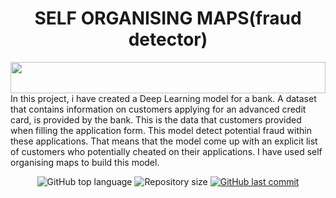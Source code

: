 <h1 align="center"> SELF ORGANISING MAPS(fraud detector) </h1> 

<img src="https://i.imgur.com/dBaSKWF.gif" height="50" width="100%">
  In this project, i have created a Deep Learning model for a bank. A dataset that contains information on customers applying for an advanced credit card, is provided by the bank. This is the data that customers provided when filling the application form. This model detect potential fraud within these applications. That means that the model come up with an explicit list of customers who potentially cheated on their applications. I have used self organising maps to build this model. 
 <p align="center">
 <img alt="GitHub top language" src="https://img.shields.io/github/languages/top/sachinSingh16-09/Fraud_Detector?color=04D361&labelColor=000000">
   <img alt="Repository size" src="https://img.shields.io/github/repo-size/sachinSingh16-09/Fraud_Detector?color=04D361&labelColor=000000">
  
  <a href="https://github.com/sachinSingh16-09/Link-Tree/commits/master">
    <img alt="GitHub last commit" src="https://img.shields.io/github/last-commit/sachinSingh16-09/Fraud_Detector?color=04D361&labelColor=000000">
  </a>
</p>

